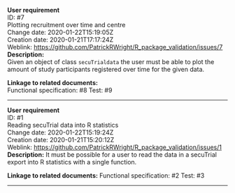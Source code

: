 **User requirement**  
ID: #7  
Plotting recruitment over time and centre  
Change date: 2020-01-22T15:19:05Z  
Creation date: 2020-01-21T17:17:24Z  
Weblink: https://github.com/PatrickRWright/R_package_validation/issues/7  
**Description:**  
Given an object of class `secuTrialdata` the user must be able to plot the amount of study participants registered over time for the given data.

**Linkage to related documents:**  
Functional specification:  #8 
Test: #9 



---
**User requirement**  
ID: #1  
Reading secuTrial data into R statistics  
Change date: 2020-01-22T15:19:24Z  
Creation date: 2020-01-21T15:20:12Z  
Weblink: https://github.com/PatrickRWright/R_package_validation/issues/1  
**Description:**
It must be possible for a user to read the data in a secuTrial export into R statistics with a single function.

**Linkage to related documents:**
Functional specification: #2 
Test: #3 

---
